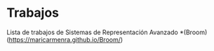 # Trabajos
Lista de trabajos de Sistemas de Representación Avanzado
*(Broom) (https://maricarmenra.github.io/Broom/)
